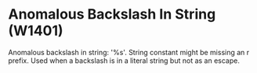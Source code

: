 # Anomalous Backslash In String (W1401)

Anomalous backslash in string: '%s'. String constant might be missing an
r prefix. Used when a backslash is in a literal string but not as an
escape.
